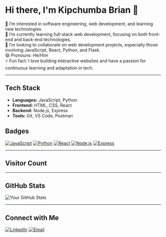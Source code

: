 # Hi there, I'm Kipchumba Brian 👋

👀 I’m interested in software engineering, web development, and learning new technologies. <br>
🌱 I’m currently learning full-stack web development, focusing on both front-end and back-end technologies. <br>
💞️ I’m looking to collaborate on web development projects, especially those involving JavaScript, React, Python, and Flask. <br>
😄 Pronouns: He/Him <br>
⚡ Fun fact: I love building interactive websites and have a passion for continuous learning and adaptation in tech.

---




## Tech Stack

- **Languages:** JavaScript, Python
- **Frontend:** HTML, CSS, React
- **Backend:** Node.js, Express
- **Tools:** Git, VS Code, Postman

## Badges

[![JavaScript](https://img.shields.io/badge/-JavaScript-yellow?style=for-the-badge&logo=javascript&logoColor=white)](https://developer.mozilla.org/en-US/docs/Web/JavaScript)
[![Python](https://img.shields.io/badge/-Python-blue?style=for-the-badge&logo=python&logoColor=white)](https://www.python.org/)
[![React](https://img.shields.io/badge/-React-blue?style=for-the-badge&logo=react&logoColor=white)](https://reactjs.org/)
[![Node.js](https://img.shields.io/badge/-Node.js-green?style=for-the-badge&logo=node.js&logoColor=white)](https://nodejs.org/)
[![Express](https://img.shields.io/badge/-Express-black?style=for-the-badge&logo=express&logoColor=white)](https://expressjs.com/)

---

## Visitor Count

---

## GitHub Stats

![Your GitHub Stats](https://github-readme-stats.vercel.app/api?username=DevBrianHQ&show_icons=true&theme=radical)

---


## Connect with Me

[![LinkedIn](https://img.shields.io/badge/LinkedIn-Connect-blue?style=for-the-badge&logo=linkedin)](https://www.linkedin.com/in/your-linkedin-profile)
[![Email](https://img.shields.io/badge/Email-Send%20Email-red?style=for-the-badge&logo=gmail)](mailto:kipchumbabrian47@gmail.com)
